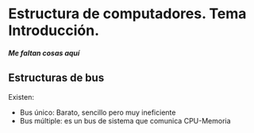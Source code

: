 # Estructura de computadores. Tema Introducción.

##### Me faltan cosas aquí

## Estructuras de bus
Existen:

* Bus único: Barato, sencillo pero muy ineficiente
* Bus múltiple: es un bus de sistema que comunica CPU-Memoria
